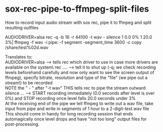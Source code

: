 # sox-rec-pipe-to-ffmpeg-split-files
How to record input audio stream with sox rec, pipe it to ffmpeg and split resulting outfiles

AUDIODRIVER=alsa rec -q -b 16 -r 44100 -t wav - silence 1 0.0 0% 1 20.0 3%| ffmpeg -f wav -i pipe: -f segment -segment_time 3600 -c copy /share/test%02d.wav

Translates to:\
AUDIODRIVER=alsa --> tells rec which driver to use in case more drivers are available on the system\\
rec .... --> tell it to shut up (-q; we check recording levels beforehand carefully and now only want to see the screen output of ffmpeg), specify bitrate, resolution and type of the "file" (we pipe out a stream!) to be recorded\
NOTE the " - " after "-t wav" THIS tells rec to pipe the stream outward\
silence ... --> START recording immediately (0.0 seconds after level is over 0%) and STOP recording once level falls 20.0 seconds under 3%\
At the receiving end of the pipe we tell ffmpeg to write out a wav file, take input from pipe and write in segments of 1 hour to a 2-digit-test.wav file\
This should come in handy for long recording session that ends automagically once level drops and have "not too long" output files for post-processing.

